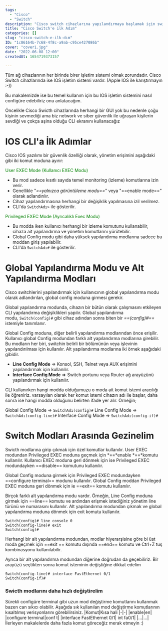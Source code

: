 ```yaml
---
tags:
  - "Cisco"
  - "Switch"
description: "Cisco switch cihazlarına yapılandırmaya başlamak için switch ve IOS'u tanıyalım."
title: "Cisco Switch'e ilk Adım"
categories: []
slug: "cisco-switch-e-ilk-dım"
ID: "1c86164b-7c68-4f8c-a9ab-c95ce427086b"
cover: "cover1.jpg"
date: "2022-06-08 12:00"
createdAt: 1654719373157

---
```

Tüm ağ cihazlarının her birinde birer işletim sistemi olmak zorundadır. Cisco Switch cihazlarında ise IOS işletim sistemi vardır. (Apple IOS ile karıştırmayın :-))

Bu makalemizde ise bu temel kullanım için bu IOS işletim sistemini nasıl configüre edebiliriz onu anlatacağım.

Öncelikle Cisco Swicth cihazlarında herhangi bir GUI yok bu nedenle çoğu kişinin sevmediği ama biz network ve siber güvenlik ile uğraşan kişilerin sevdiği ve çokça aşina olduğu CLI ekranını kullanacağız 

# IOS CLI'a İlk Adımlar

Cisco IOS yazılımı bir güvenlik özelliği olarak, yönetim erişimini aşağıdaki gibi iki komut moduna ayırır:

<span style="color:green">User EXEC Mode (Kullanıcı EXEC Modu)</span>

- Bu mod sadece kısıtlı sayıda temel monitoring (izleme) komutlarına izin verir.
- Genellikle "*==yalnızca görüntüleme modu==*" veya "==enable mode==" olarak adlandırılır.
- Cihaz yapılandırmasına herhangi bir değişiklik yapılmasına izil verilmez.
- CLI'da <code>SwitchAdı></code> ile gösterilir. 


<span style="color:green">Privileged EXEC Mode (Ayrıcalıklı Exec Modu)</span>

- Bu modda iken kullanıcı herhangi bir izleme komutunu kullanabilir, cihaza ait yapılandırma ve yönetim komutlarını yürütebilir.
- Global Config modu gibi daha yüksek yapılandırma modlarına sadece bu moddan giriş yapılabilir.
- CLI'da <code>SwitchAdı#</code> ile gösterilir. 

# Global Yapılandırma Modu ve Alt Yapılandırma Modları

Cisco switchlerini yapılandırmak için kullanıcının global yapılandırma modu olarak adlandırılan, global config moduna girmesi gerekir.

Global yapılandırma modunda, cihazın bir bütün olarak çalışmasını etkileyen CLI yapılandırma değişiklikleri yapılır. Global yapılandırma modu, <code>Switch(config)#</code> gibi cihaz adından sonra biten bir *==(config)#==* istemiyle tanımlanır.

Global Config moduna, diğer belirli yapılandırma modlarından önce erişilir. Kullanıcı global Config modundan farklı alt yapılandırma modlarına girebilir. Bu modların her biri, switchin belirli bir bölümünün veya işlevinin yapılandırılması için kullanılır. Alt yapılandırma modlarına iki örnek aşağıdaki gibidir.

- **Line Config Mode** ⇒ Konsol, SSH, Telnet veya AUX erişimini yapılandırmak için kullanılır.
- **Interface Config Mode** ⇒ Switch portunu veya Router ağ arayüzünü yapılandırmak için kullanılır.

CLI kullanırken hangi modda olduğumuzu o moda ait komut istemi aracılığı ile öğreniriz. varsayılan olarak her komut istemi cihazın adı ile başlar, daha sonra ise hangi modda olduğunu belirten ifade yer alır. Örneğin;

Global Config Mode ⇒ <code>SwitchAdı(config)#</code>
Line Config Mode ⇒ <code>SwitchAdı(config-line)#</code>
Interface Config Mode ⇒ <code>SwitchAdı(config-if)#</code>

# Switch Modları Arasında Gezinelim

Swicth modlarına girip çıkmak için özel komutlar kullanılır. User EXEC modundan Privileged EXEC moduna geçmek için *==*enable *==*komutu kullanılır. Kullanıcı EXEC moduna geri dönmek için ise Privileged EXEC modundayken ==disable== komutunu kullanılır.

Global Config moduna girmek için Privileged EXEC modundayken ==configure terminal== modunu kullanılır. Global Config moddan Privileged EXEC moduna geri dönmek için ie ==exit== komutu kullanılır.

Birçok farklı alt yapılandırma modu vardır. Örneğin, Line Config moduna girmek için ==line== komutu ve ardından erişmek istediğiniz yönetim line türünü ve numarasını kullanılır. Alt yapılandırma modundan çıkmak ve global yapılandırma moduna dönmek için exit komutu kullanılır.

```
Switch(config)# line console 0
Switch(config-line)# exit
Switch(config)#
```

Herhangi bir alt yapılandırma modundan, modlar hiyerarşisine göre bi üst moda geçmek için ==exit == komutu dışında ==end== komutu ve Ctrl+Z tuş kombinasyonu kullanılabilir.

Ayrıca bir alt yapılandırma modundan diğerine doğrudan da geçebiliriz. Bir arayüzü seçtikten sonra komut isteminin değiştiğine dikkat edelim

```
Switch(config-line)# interface FastEthernet 0/1
Switch(config-if)#
```

### Swicth modlarını daha hızlı değiştirelim

Sürekli configüre terminal gibi uzun mod değiştirme komutlarını kullanmak bazen can sıkıcı olabilir. Aşağıda sık kullanılan mod değiştirme komutlarının kısaltılmış verisyonlarını görebilirsiniz.
|Komut|Kısa hali
|-|-|
|enable|en|
|configure terminal|conf t|
|interface FastEthernet 0/1| int fa0/1|
|...|...|
İlerleyen makalelerde daha fazla komut göreceğiz merak etmeyin :)


